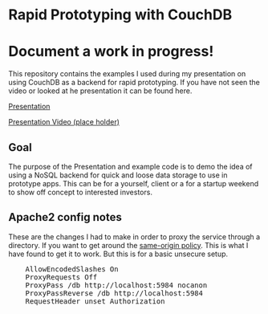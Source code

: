 Rapid Prototyping with CouchDB
=======================

Document a work in progress!
==========================

This repository contains the examples I used during my presentation on using CouchDB as a backend for rapid prototyping.
If you have not seen the video or looked at he presentation it can be found here.

[Presentation](https://docs.google.com/presentation/d/15rho3JF3eujxwVIvQ5LvG7beqw4Q7pQzwYMzTWkXa2A/pub?start=false&loop=false&delayms=3000)

[Presentation Video (place holder)](http://example.com)

Goal
--------
The purpose of the Presentation and example code is to demo the idea of using a NoSQL backend for quick and loose 
data storage to use in prototype apps. This can be for a yourself, client or a for a startup weekend to show off 
concept to interested investors.


Apache2 config notes
-----------
These are the changes I had to make in order to proxy the service through a directory. If you want to get around the [same-origin policy](http://www.w3.org/Security/wiki/Same_Origin_Policy). This is what I have found to get it to work. But this is for a basic unsecure setup. 
<pre>
	AllowEncodedSlashes On
	ProxyRequests Off
	ProxyPass /db http://localhost:5984 nocanon
	ProxyPassReverse /db http://localhost:5984
	RequestHeader unset Authorization
</pre>
